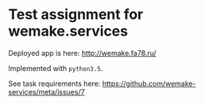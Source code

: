 # Test assignment for wemake.services
Deployed app is here: http://wemake.fa78.ru/

Implemented with `python3.5`.

See task requirements here: https://github.com/wemake-services/meta/issues/7
